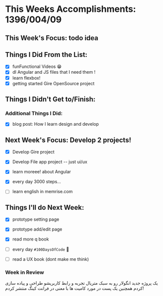# This Weeks Accomplishments: 1396/004/09

## This Week's Focus: todo idea

## Things I Did From the List: 

- [x] funFunctional Videos 😁
- [x] dl Angular and JS files that I need them !
- [x] learn flexbox!
- [x] getting started Gire OpenSource project

## Things I Didn't Get to/Finish:

### Additional Things I Did:
- [x]  blog post: How I learn design and develop

## Next Week's Focus: Develop 2 projects!

- [x] Develop Gire project
- [x] Develop File app project -- just ui/ux
- [x] learn moreee! about Angular
- [x] every day 3000 steps...
- [ ] learn english in memrise.com


## Things I'll do Next Week:
- [x] prototype setting page
- [x] prototype add/edit page
- [x] read more q book
- [ ] every day `#100DaysOfCode` 💪
- [ ] read a UX book (dont make me think)


### Week in Review
یک پروژه جدید انگولار رو به سبک متریال تجربه و رابط کاربریشو  طراحی و پیاده سازی کردم همچنین یک پست در مورد کامیت ها با معنی در فرانت کینگ منتشر کردم!